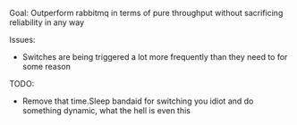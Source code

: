 Goal: Outperform rabbitmq in terms of pure throughput without sacrificing reliability in any way 

Issues:

- Switches are being triggered a lot more frequently than they need to for some reason

TODO:

- Remove that time.Sleep bandaid for switching you idiot and do something dynamic, what the hell is even this
